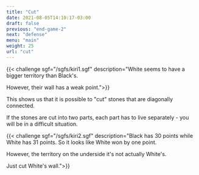 ```yaml
---
title: "Cut"
date: 2021-08-05T14:10:17-03:00
draft: false
previous: "end-game-2"
next: "defense"
menu: "main"
weight: 25
url: "cut"
---
```

{{< challenge sgf="/sgfs/kiri1.sgf" description="White seems to have a bigger territory than Black's.</p><p>However, their wall has a weak point.">}}

This shows us that it is possible to "cut" stones that are diagonally connected.

If the stones are cut into two parts, each part has to live separately - you will be in a difficult situation.

{{< challenge sgf="/sgfs/kiri2.sgf" description="Black has 30 points while White has 31 points. So it looks like White won by one point.</p><p>However, the territory on the underside it's not actually White's.</p><p>Just cut White's wall.">}}
